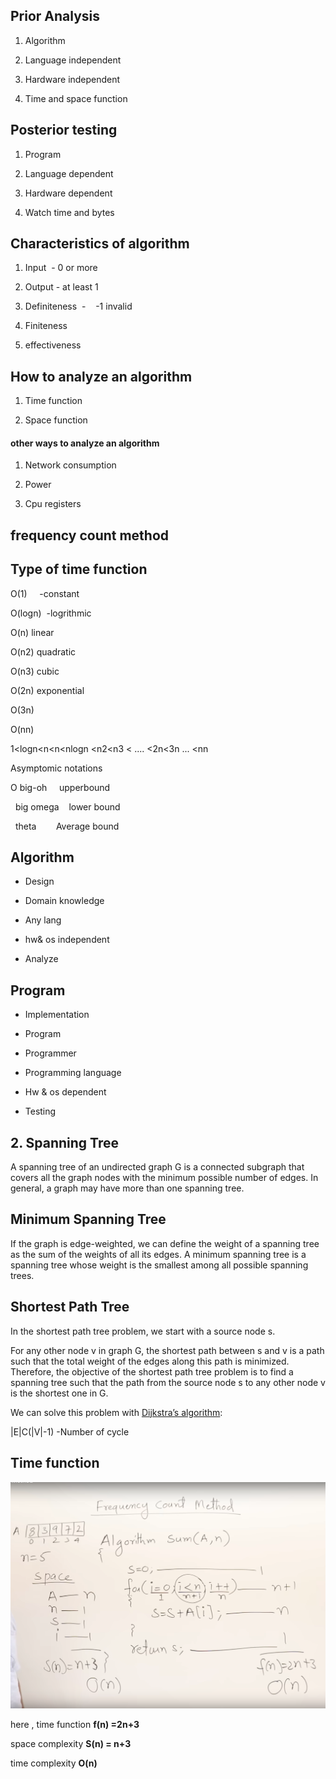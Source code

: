 ## Prior Analysis

1. Algorithm

2. Language independent

3. Hardware independent

4. Time and space function

## Posterior testing

1. Program

2. Language dependent

3. Hardware dependent

4. Watch time and bytes 

## Characteristics of algorithm

1. Input  - 0 or more

2. Output - at least 1

3. Definiteness  -    -1 invalid

4. Finiteness 

5. effectiveness

## How to analyze an algorithm

1. Time function

2. Space function

#### other ways to analyze an algorithm

1. Network consumption

2. Power

3. Cpu registers 

## frequency count method

## Type of time function

O(1)     -constant

O(logn)  -logrithmic 

O(n) linear

O(n2) quadratic

O(n3) cubic

O(2n) exponential

O(3n)

O(nn)

1<logn<n<n<nlogn <n2<n3 < .... <2n<3n ... <nn

Asymptomic notations 

O big-oh     upperbound

  big omega    lower bound  

  theta        Average bound

## Algorithm

- Design

- Domain knowledge

- Any lang

- hw& os independent

- Analyze

## Program

- Implementation

- Program

- Programmer

- Programming language

- Hw & os dependent 

- Testing

## 2. Spanning Tree

A spanning tree of an undirected graph G is a connected subgraph that covers all the graph nodes with the minimum possible number of edges. In general, a graph may have more than one spanning tree.

## Minimum Spanning Tree

If the graph is edge-weighted, we can define the weight of a spanning tree as the sum of the weights of all its edges. A minimum spanning tree is a spanning tree whose weight is the smallest among all possible spanning trees.

## Shortest Path Tree

In the shortest path tree problem, we start with a source node s.

For any other node v in graph G, the shortest path between s and v is a path such that the total weight of the edges along this path is minimized. Therefore, the objective of the shortest path tree problem is to find a spanning tree such that the path from the source node s to any other node v is the shortest one in G.

We can solve this problem with [Dijkstra’s algorithm](https://www.baeldung.com/java-dijkstra):

|E|C(|V|-1) -Number of cycle



## Time function

![](./abdul_bari_images/1.time_function.png)



here , time function **f(n) =2n+3**

space complexity  **S(n) = n+3**

time complexity  **O(n)** 
